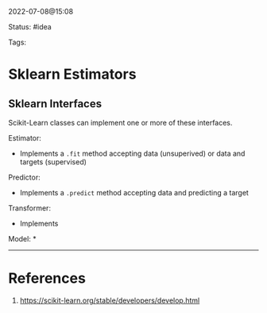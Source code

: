 2022-07-08@15:08

Status: #idea

Tags:

# Sklearn Estimators

## Sklearn Interfaces

Scikit-Learn classes can implement one or more of these interfaces.

Estimator:
  * Implements a `.fit` method accepting data (unsuperived) or data and targets (supervised)

Predictor:
   *  Implements a `.predict` method accepting data and predicting a target

Transformer:
  * Implements 

Model:
  * 
 



---
# References
1. https://scikit-learn.org/stable/developers/develop.html